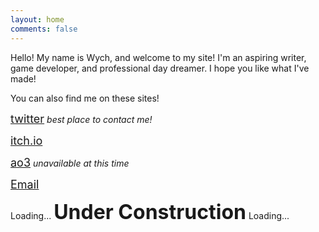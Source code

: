 ```yaml
---
layout: home
comments: false
---
```


Hello! My name is Wych, and welcome to my site! I'm an aspiring writer, game developer, and professional day dreamer. I hope you like what I've made!

You can also find me on these sites!


<i class="fa fa-twitter fa-1x fa-fw"></i> <font size="+1"><a href="https://twitter.com/wychwitch">twitter</a></font> _best place to contact me!_

<i class="fa fa-gamepad fa-1x fa-fw"></i> <font size="+1"><a href="https://wychwitch.itch.io">itch.io</a></font>

<i class="fa fa-pencil fa-1x fa-fw"></i><font size="+1"><a href="https://archiveofourown.org">ao3</a></font> _unavailable at this time_

<i class="fa fa-envelope-o fa-1x main-list-item-icon"></i><font size="+1"><a href="mailto:wychwitchcraft@gmail.com"> Email</a></font>

<i class="fa fa-cog fa-spin fa-3x fa-fw"></i>
<span class="sr-only">Loading...</span> <font size="+3">**Under Construction**</font> <i class="fa fa-cog fa-spin fa-3x fa-fw"></i>
<span class="sr-only">Loading...</span>
